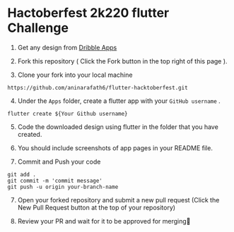 # Hactoberfest 2k220 flutter Challenge

1. Get any design from [Dribble Apps](https://dribbble.com/search/shots/popular/mobile?q=apps) 

2. Fork this repository ( Click the Fork button in the top right of this page ).

3. Clone your fork into your local machine 

```
https://github.com/aninarafath6/flutter-hacktoberfest.git
```

4. Under the ```Apps``` folder, create a flutter app with your ```GitHub username``` .

```
flutter create ${Your Github username} 
```


5. Code the downloaded design using flutter in the folder that you have created.

6. You should include screenshots of app pages in your README file.

7. Commit and Push your code

```
git add .
git commit -m 'commit message'
git push -u origin your-branch-name
```
7. Open your forked repository and submit a new pull request (Click the New Pull Request button at the top of your repository)

8. Review your PR and wait for it to be approved for merging🎉
